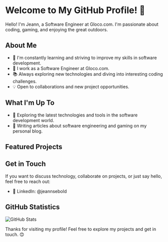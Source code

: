 # Welcome to My GitHub Profile! 👋

Hello! I'm Jeann, a Software Engineer at Gloco.com. I'm passionate about coding, gaming, and enjoying the great outdoors.

## About Me

- 🌱 I'm constantly learning and striving to improve my skills in software development.
- 💼 I work as a Software Engineer at Gloco.com.
- 📚 Always exploring new technologies and diving into interesting coding challenges.
- 💡 Open to collaborations and new project opportunities.

## What I'm Up To

- 🚀 Exploring the latest technologies and tools in the software development world.
- 📝 Writing articles about software engineering and gaming on my personal blog.

## Featured Projects


## Get in Touch

If you want to discuss technology, collaborate on projects, or just say hello, feel free to reach out:

- 💬 LinkedIn: @jeannsebold

## GitHub Statistics

![GitHub Stats](https://github-readme-stats.vercel.app/api?username=jsebold666&show_icons=true)

Thanks for visiting my profile! Feel free to explore my projects and get in touch. 😊
